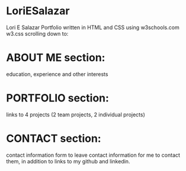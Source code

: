 # LoriESalazar
Lori E Salazar Portfolio written in HTML and CSS using w3schools.com w3.css scrolling down to:
# ABOUT ME section:  
  education, experience and other interests
# PORTFOLIO section:
  links to 4 projects (2 team projects, 2 individual projects)
# CONTACT section:
  contact information form to leave contact information for me to contact them, in addition to links to my github and linkedin.

